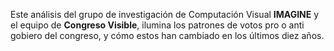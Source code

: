 Este análisis del grupo de investigación de Computación Visual **IMAGINE** y el equipo de **Congreso Visible**, ilumina los patrones de votos pro o anti gobiero del congreso, y cómo estos han cambiado en los últimos diez años.